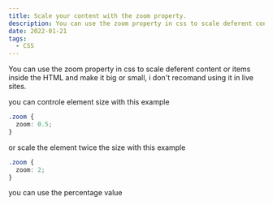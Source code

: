 ```yaml
---
title: Scale your content with the zoom property.
description: You can use the zoom property in css to scale deferent content inside HTML.
date: 2022-01-21
tags:
  - CSS
---
```


You can use the zoom property in css to scale deferent content or items inside the HTML and make it big or small, i don't recomand using it in live sites.

you can controle element size with this example

```css
.zoom {
  zoom: 0.5;
}
```

or scale the element twice the size with this example

```css
.zoom {
  zoom: 2;
}
```

you can use the percentage value

